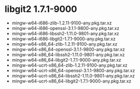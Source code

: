 # libgit2 1.7.1-9000

 - mingw-w64-i686-zlib-1.2.11-9100-any.pkg.tar.xz
 - mingw-w64-i686-openssl-3.1.1-9800-any.pkg.tar.xz
 - mingw-w64-i686-libssh2-1.11.0-9801-any.pkg.tar.xz
 - mingw-w64-i686-libgit2-1.7.1-9000-any.pkg.tar.xz
 - mingw-w64-x86_64-zlib-1.2.11-9100-any.pkg.tar.xz
 - mingw-w64-x86_64-openssl-3.1.1-9800-any.pkg.tar.xz
 - mingw-w64-x86_64-libssh2-1.11.0-9801-any.pkg.tar.xz
 - mingw-w64-x86_64-libgit2-1.7.1-9000-any.pkg.tar.xz
 - mingw-w64-ucrt-x86_64-zlib-1.2.11-9100-any.pkg.tar.xz
 - mingw-w64-ucrt-x86_64-openssl-3.1.1-9800-any.pkg.tar.xz
 - mingw-w64-ucrt-x86_64-libssh2-1.11.0-9801-any.pkg.tar.xz
 - mingw-w64-ucrt-x86_64-libgit2-1.7.1-9000-any.pkg.tar.xz
